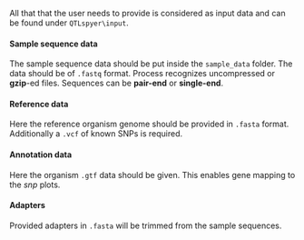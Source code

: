 All that that the user needs to provide is considered as input data and can be found under `QTLspyer\input`.

#### Sample sequence data

The sample sequence data should be put inside the `sample_data` folder. The data should be of `.fastq` format.
Process recognizes uncompressed or **gzip**-ed files. Sequences can be **pair-end** or **single-end**.

#### Reference data

Here the reference organism genome should be provided in `.fasta` format. Additionally a `.vcf` of known SNPs is required.

#### Annotation data

Here the organism `.gtf` data should be given. This enables gene mapping to the _snp_ plots.

#### Adapters

Provided adapters in `.fasta` will be trimmed from the sample sequences.
